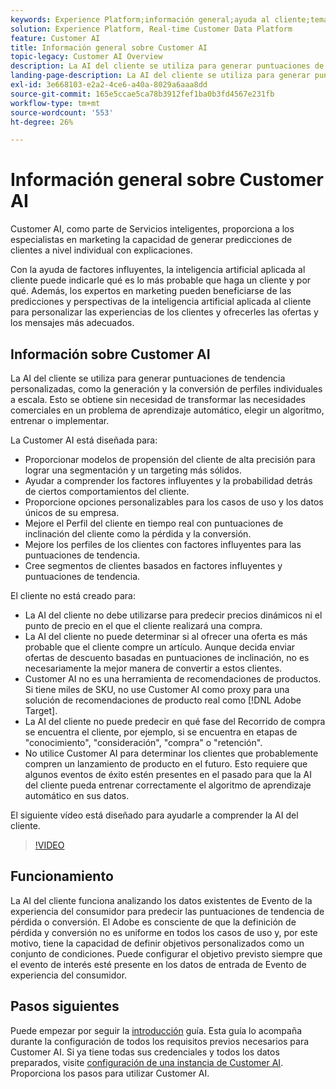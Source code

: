```yaml
---
keywords: Experience Platform;información general;ayuda al cliente;temas populares;información general sobre el cliente
solution: Experience Platform, Real-time Customer Data Platform
feature: Customer AI
title: Información general sobre Customer AI
topic-legacy: Customer AI Overview
description: La AI del cliente se utiliza para generar puntuaciones de tendencia personalizadas, como la generación y la conversión de perfiles individuales a escala. Esto se obtiene sin necesidad de transformar las necesidades comerciales en un problema de aprendizaje automático, elegir un algoritmo, entrenar o implementar.
landing-page-description: La AI del cliente se utiliza para generar puntuaciones de tendencia personalizadas, como la generación y la conversión de perfiles individuales a escala.
exl-id: 3e668103-e2a2-4ce6-a40a-8029a6aaa8dd
source-git-commit: 165e5ccae5ca78b3912fef1ba0b3fd4567e231fb
workflow-type: tm+mt
source-wordcount: '553'
ht-degree: 26%

---
```



# Información general sobre Customer AI 

Customer AI, como parte de Servicios inteligentes, proporciona a los especialistas en marketing la capacidad de generar predicciones de clientes a nivel individual con explicaciones.

Con la ayuda de factores influyentes, la inteligencia artificial aplicada al cliente puede indicarle qué es lo más probable que haga un cliente y por qué. Además, los expertos en marketing pueden beneficiarse de las predicciones y perspectivas de la inteligencia artificial aplicada al cliente para personalizar las experiencias de los clientes y ofrecerles las ofertas y los mensajes más adecuados.

## Información sobre Customer AI

La AI del cliente se utiliza para generar puntuaciones de tendencia personalizadas, como la generación y la conversión de perfiles individuales a escala. Esto se obtiene sin necesidad de transformar las necesidades comerciales en un problema de aprendizaje automático, elegir un algoritmo, entrenar o implementar.

La Customer AI está diseñada para:

- Proporcionar modelos de propensión del cliente de alta precisión para lograr una segmentación y un targeting más sólidos.
- Ayudar a comprender los factores influyentes y la probabilidad detrás de ciertos comportamientos del cliente.
- Proporcione opciones personalizables para los casos de uso y los datos únicos de su empresa.
- Mejore el Perfil del cliente en tiempo real con puntuaciones de inclinación del cliente como la pérdida y la conversión.
- Mejore los perfiles de los clientes con factores influyentes para las puntuaciones de tendencia.
- Cree segmentos de clientes basados en factores influyentes y puntuaciones de tendencia.

El cliente no está creado para:

- La AI del cliente no debe utilizarse para predecir precios dinámicos ni el punto de precio en el que el cliente realizará una compra.
- La AI del cliente no puede determinar si al ofrecer una oferta es más probable que el cliente compre un artículo. Aunque decida enviar ofertas de descuento basadas en puntuaciones de inclinación, no es necesariamente la mejor manera de convertir a estos clientes.
- Customer AI no es una herramienta de recomendaciones de productos. Si tiene miles de SKU, no use Customer AI como proxy para una solución de recomendaciones de producto real como [!DNL Adobe Target].
- La AI del cliente no puede predecir en qué fase del Recorrido de compra se encuentra el cliente, por ejemplo, si se encuentra en etapas de &quot;conocimiento&quot;, &quot;consideración&quot;, &quot;compra&quot; o &quot;retención&quot;.
- No utilice Customer AI para determinar los clientes que probablemente compren un lanzamiento de producto en el futuro. Esto requiere que algunos eventos de éxito estén presentes en el pasado para que la AI del cliente pueda entrenar correctamente el algoritmo de aprendizaje automático en sus datos.

El siguiente vídeo está diseñado para ayudarle a comprender la AI del cliente.

>[!VIDEO](https://video.tv.adobe.com/v/32664?learn=on&quality=12)

## Funcionamiento

La AI del cliente funciona analizando los datos existentes de Evento de la experiencia del consumidor para predecir las puntuaciones de tendencia de pérdida o conversión. El Adobe es consciente de que la definición de pérdida y conversión no es uniforme en todos los casos de uso y, por este motivo, tiene la capacidad de definir objetivos personalizados como un conjunto de condiciones. Puede configurar el objetivo previsto siempre que el evento de interés esté presente en los datos de entrada de Evento de experiencia del consumidor.

## Pasos siguientes

Puede empezar por seguir la [introducción](./getting-started.md) guía. Esta guía lo acompaña durante la configuración de todos los requisitos previos necesarios para Customer AI. Si ya tiene todas sus credenciales y todos los datos preparados, visite  [configuración de una instancia de Customer AI](./user-guide/configure.md). Proporciona los pasos para utilizar Customer AI.
